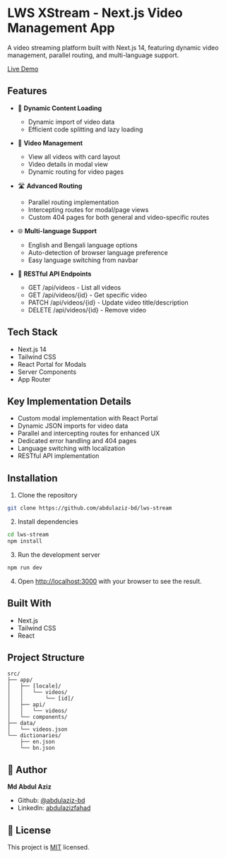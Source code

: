 # LWS XStream - Next.js Video Management App

A video streaming platform built with Next.js 14, featuring dynamic video management, parallel routing, and multi-language support.

[Live Demo](your_vercel_link_here)

## Features

- 📌 **Dynamic Content Loading**

  - Dynamic import of video data
  - Efficient code splitting and lazy loading

- 🎥 **Video Management**

  - View all videos with card layout
  - Video details in modal view
  - Dynamic routing for video pages

- 🛣 **Advanced Routing**

  - Parallel routing implementation
  - Intercepting routes for modal/page views
  - Custom 404 pages for both general and video-specific routes

- 🌐 **Multi-language Support**

  - English and Bengali language options
  - Auto-detection of browser language preference
  - Easy language switching from navbar

- 🔧 **RESTful API Endpoints**
  - GET /api/videos - List all videos
  - GET /api/videos/{id} - Get specific video
  - PATCH /api/videos/{id} - Update video title/description
  - DELETE /api/videos/{id} - Remove video

## Tech Stack

- Next.js 14
- Tailwind CSS
- React Portal for Modals
- Server Components
- App Router

## Key Implementation Details

- Custom modal implementation with React Portal
- Dynamic JSON imports for video data
- Parallel and intercepting routes for enhanced UX
- Dedicated error handling and 404 pages
- Language switching with localization
- RESTful API implementation

## Installation

1. Clone the repository

```bash
git clone https://github.com/abdulaziz-bd/lws-stream
```

2. Install dependencies

```bash
cd lws-stream
npm install
```

3. Run the development server

```bash
npm run dev
```

4. Open [http://localhost:3000](http://localhost:3000) with your browser to see the result.

## Built With

- Next.js
- Tailwind CSS
- React

## Project Structure

```
src/
├── app/
│   ├── [locale]/
│   │   └── videos/
│   │       └── [id]/
│   ├── api/
│   │   └── videos/
│   └── components/
├── data/
│   └── videos.json
└── dictionaries/
    ├── en.json
    └── bn.json
```

## 👤 Author

**Md Abdul Aziz**

- Github: [@abdulaziz-bd](https://github.com/abdulaziz-bd)
- LinkedIn: [abdulazizfahad](https://linkedin.com/in/abdulazizfahad)

## 📝 License

This project is [MIT](./LICENSE) licensed.
